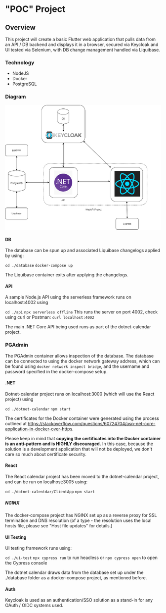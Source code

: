 # "POC" Project

## Overview
This project will create a basic Flutter web application that pulls data from an API / DB backend and displays it in a browser, secured via Keycloak and UI tested via Selenium, with DB change management handled via Liquibase.

### Technology
* NodeJS
* Docker
* PostgreSQL

### Diagram
![diagram](./readme_resources/project_outline.drawio.png)

#### DB
The database can be spun up and associated Liquibase changelogs applied by using:

`cd ./database`
`docker-compose up`

The Liquibase container exits after applying the changelogs.

#### API
A sample Node.js API using the serverless framework runs on localhost:4002 using 

`cd ./api`
`npx serverless offline` 
This runs the server on port 4002, check using curl or Postman:
`curl localhost:4002`

The main .NET Core API being used runs as part of the dotnet-calendar project.

### PGAdmin
The PGAdmin container allows inspection of the database. The database can be connected to using the docker network gateway address, which can be found using `docker network inspect bridge`, and the username and password specified in the docker-compose setup.

#### .NET
Dotnet-calendar project runs on localhost:3000 (which will use the React project) using 

`cd ./dotnet-calendar`
`npm start`

The certificates for the Docker container were generated using the process outlined at https://stackoverflow.com/questions/60724704/asp-net-core-application-in-docker-over-https.

Please keep in mind that **copying the certificates into the Docker container is an anti-pattern and is HIGHLY discouraged.** In this case, because the solution is a development application that will not be deployed, we don't care so much about certificate security.

#### React
The React calendar project has been moved to the dotnet-calendar project, and can be run on localhost:3005 using:

`cd ./dotnet-calentdar/ClientApp`
`npm start`

##### NGINX
The docker-compose project has NGINX set up as a reverse proxy for SSL termination and DNS resolution (of a type - the resolution uses the local hosts file, please see "Host file updates" for details.)

#### UI Testing
UI testing framework runs using:

`cd ./ui-test`
`npx cypress run` to run headless or
`npx cypress open` to open the Cypress console

The dotnet calendar draws data from the database set up under the ./database folder as a docker-compose project, as mentioned before.

#### Auth
Keycloak is used as an authentication/SSO solution as a stand-in for any OAuth / OIDC systems used.